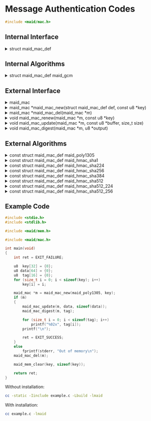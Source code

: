 <!---
 *  This file is part of libmaid
 *
 *  Libmaid is free software; you can redistribute it and/or
 *  modify it under the terms of the GNU Lesser General Public
 *  License as published by the Free Software Foundation; either
 *  version 2.1 of the License, or (at your option) any later version.
 *
 *  Libmaid is distributed in the hope that it will be useful,
 *  but WITHOUT ANY WARRANTY; without even the implied warranty of
 *  MERCHANTABILITY or FITNESS FOR A PARTICULAR PURPOSE.
 *  See the GNU Lesser General Public License for more details.
 *
 *  You should have received a copy of the GNU Lesser General Public
 *  License along with libmaid; if not, see <https://www.gnu.org/licenses/>.
--->

# Message Authentication Codes

```c
#include <maid/mac.h>
```

## Internal Interface

<details>
<summary>struct maid_mac_def</summary>
Type that defines a MAC algorithm

</details>

## Internal Algorithms

<details>
<summary>struct maid_mac_def maid_gcm</summary>
Special MAC for GCM AEAD construction
</details>

## External Interface

<details>
<summary>maid_mac</summary>
Opaque type that contains the state of a MAC

</details>

<details>
<summary>maid_mac *maid_mac_new(struct maid_mac_def def,
                                const u8 *key)</summary>
Creates a MAC instance

### Parameters
| name    | description          |
|---------|----------------------|
| def     | Algorithm definition |
| key     | Algorithm-dependent  |

### Return value
| case    | description       |
|---------|-------------------|
| Success | maid_mac instance |
| Failure | NULL              |

</details>

<details>
<summary>maid_mac *maid_mac_del(maid_mac *m)</summary>
Deletes a MAC instance

### Parameters
| name | description       |
|------|-------------------|
| m    | maid_mac instance |

### Return value
| case   | description |
|--------|-------------|
| Always | NULL        |

</details>

<details>
<summary>void maid_mac_renew(maid_mac *m, const u8 *key)</summary>
Recreates a MAC instance

### Parameters
| name    | description          |
|---------|----------------------|
| m       | maid_mac instance    |
| key     | Algorithm-dependent  |

</details>

<details>
<summary>void maid_mac_update(maid_mac *m,
                              const u8 *buffer, size_t size)</summary>
Updates the MAC state

### Parameters
| name   | description           |
|--------|-----------------------|
| m      | maid_mac instance     |
| buffer | Data to be read       |
| size   | Size of the operation |

</details>

<details>
<summary>void maid_mac_digest(maid_mac *m, u8 *output)</summary>
Outputs the authentication tag (One time, ending the MAC instance)

### Parameters
| name   | description            |
|--------|------------------------|
| m      | maid_mac instance      |
| output | Block to be written on |

</details>

## External Algorithms

<details>
<summary>const struct maid_mac_def maid_poly1305</summary>
Poly1305 128-bit MAC (IETF)

### Parameters
| name | description |
|------|-------------|
| key  | 256-bit key |
</details>

<details>
<summary>const struct maid_mac_def maid_hmac_sha1</summary>
HMAC-SHA1 160-bit MAC (NIST)

### Parameters
| name | description |
|------|-------------|
| key  | 512-bit key |
</details>

<details>
<summary>const struct maid_mac_def maid_hmac_sha224</summary>
HMAC-SHA224 224-bit MAC (NIST)

### Parameters
| name | description |
|------|-------------|
| key  | 512-bit key |
</details>

<details>
<summary>const struct maid_mac_def maid_hmac_sha256</summary>
HMAC-SHA256 256-bit MAC (NIST)

### Parameters
| name | description |
|------|-------------|
| key  | 512-bit key |
</details>

<details>
<summary>const struct maid_mac_def maid_hmac_sha384</summary>
HMAC-SHA384 384-bit MAC (NIST)

### Parameters
| name | description  |
|------|--------------|
| key  | 1024-bit key |
</details>

<details>
<summary>const struct maid_mac_def maid_hmac_sha512</summary>
HMAC-SHA512 512-bit MAC (NIST)

### Parameters
| name | description  |
|------|--------------|
| key  | 1024-bit key |
</details>

<details>
<summary>const struct maid_mac_def maid_hmac_sha512_224</summary>
HMAC-SHA512/224 224-bit MAC (NIST)

### Parameters
| name | description  |
|------|--------------|
| key  | 1024-bit key |
</details>

<details>
<summary>const struct maid_mac_def maid_hmac_sha512_256</summary>
HMAC-SHA512/256 256-bit MAC (NIST)

### Parameters
| name | description  |
|------|--------------|
| key  | 1024-bit key |
</details>

## Example Code

```c
#include <stdio.h>
#include <stdlib.h>

#include <maid/mem.h>

#include <maid/mac.h>

int main(void)
{
    int ret = EXIT_FAILURE;

    u8  key[32] = {0};
    u8 data[64] = {0};
    u8  tag[16] = {0};
    for (size_t i = 0; i < sizeof(key); i++)
        key[i] = i;

    maid_mac *m = maid_mac_new(maid_poly1305, key);
    if (m)
    {
        maid_mac_update(m, data, sizeof(data));
        maid_mac_digest(m, tag);

        for (size_t i = 0; i < sizeof(tag); i++)
            printf("%02x", tag[i]);
        printf("\n");

        ret = EXIT_SUCCESS;
    }
    else
        fprintf(stderr, "Out of memory\n");
    maid_mac_del(m);

    maid_mem_clear(key, sizeof(key));

    return ret;
}
```

Without installation:
```sh
cc -static -Iinclude example.c -Lbuild -lmaid
```

With installation:
```sh
cc example.c -lmaid
```
